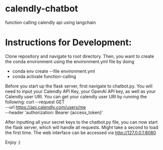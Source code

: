 # calendly-chatbot
function calling calendly api using langchain

# Instructions for Development:
Clone repository and navigate to root directory. Then, you want to create the conda environment using the environment.yml file by doing

- conda env create --file environment.yml
- conda activate function-calling

Before you start up the flask server, first navigate to chatbot.py. You will need to input your Calendly API Key, your OpenAI API key, as well as your Calendly user URI.
You can get your calendly user URI by running the following:
curl --request GET \
--url https://api.calendly.com/users/me \
--header 'authorization: Bearer {access_token}'

After inputting all your secret keys to the chatbot.py file, you can now start the flask server, which will handle all requests. Might take a second to load the first time.
The web interface can be accessed via http://127.0.0.1:8080

Enjoy :)

